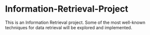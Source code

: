 # Information-Retrieval-Project
This is an Information Retrieval project. Some of the most well-known techniques for data retrieval will be explored and implemented.
